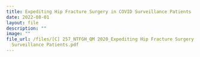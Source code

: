 ```yaml
---
title: Expediting Hip Fracture Surgery in COVID Surveillance Patients
date: 2022-08-01
layout: file
description: ""
image: ""
file_url: /files/[C] 257_NTFGH_QM 2020_Expediting Hip Fracture Surgery in COVID
  Surveillance Patients.pdf
---
```

